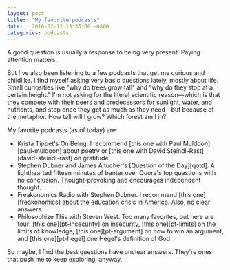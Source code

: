 ```yaml
---
layout: post
title:  "My favorite podcasts"
date:   2016-02-12 13:35:00 -0800
categories: podcasts
---
```


A good question is usually a response to being very present. Paying attention matters.

But I've also been listening to a few podcasts that get me curious and childlike. I find myself asking very basic questions lately, mostly about life. Small curiosities like "why do trees grow tall" and "why do they stop at a certain height." I'm not asking for the literal scientific reason––which is that they compete with their peers and predecessors for sunlight, water, and nutrients, and stop once they get as much as they need––but because of the metaphor. How tall will I grow? Which forest am I in?

My favorite podcasts (as of today) are:
- Krista Tippet's On Being. I recommend [this one with Paul Muldoon][paul-muldoon] about poetry or [this one with David Steindl-Rast][david-steindl-rast] on gratitude.
- Stephen Dubner and James Altucher's [Question of the Day][qotd]. A lighthearted fifteen minutes of banter over Quora's top questions with no conclusion. Thought-provoking and encourages independent thought.
- Freakonomics Radio with Stephen Dubner. I recommend [this one][freakonomics] about the education crisis in America. Also, no clear answers.
- Philosophize This with Steven West. Too many favorites, but here are four: [this one][pt-insecurity] on insecurity, [this one][pt-limits] on the limits of knowledge, [this one][pt-argument] on how to win an argument, and [this one][pt-hegel] one Hegel's definition of God.

So maybe, I find the best questions have unclear answers. They're ones that push me to keep exploring, anyway.
